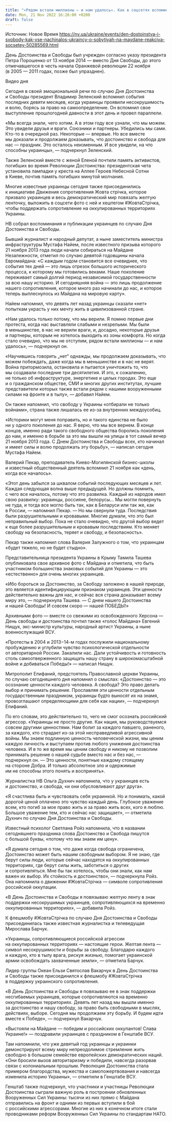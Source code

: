 ```yaml
---
title: "«Рядом встали миллионы — и нам удалось». Как в соцсетях вспоминают начало Революции Достоинства и почему публикуют фото с желтыми лентами"
date: Mon, 21 Nov 2022 16:26:00 +0200
draft: false
---
```

Источник: Новое Время https://nv.ua/ukraine/events/den-dostoinstva-i-svobody-kak-vse-nachinalos-ukraincy-o-sobytiyah-na-maydane-reakciya-socsetey-50285569.html


День Достоинства и Свободы был учрежден согласно указу президента Петра Порошенко от 13 ноября 2014 — вместо Дня Свободы, до этого отмечавшегося в честь начала Оранжевой революции 22 ноября (в 2005 — 2011 годах, позже был упразднен).

 Видео дня   

Сегодня в своей эмоциональной речи по случаю Дня Достоинства и Свободы президент Владимир Зеленский вспомнил события последних девяти месяцев, когда украинцы проявили несокрушимость и волю, борясь за право на самоопределение. Он вспомнил свое выступление прошлогодней давности в этот день и провел параллели.

«Мы всегда знали, чего хотим. А в этом году все узнали, что мы можем. Это увидели друзья и враги. Союзники и партнеры. Убедились мы сами. Кто-то в очередной раз. Некоторые — впервые. Но все вместе мы доказали и продолжаем доказывать, что достоинство и свобода для нас — праздник. Это осталось неизменным. И все увидели, на что способны украинцы», — подчеркнул Зеленский.

Также Зеленский вместе с женой Еленой почтили память активистов, погибших во время Революции Достоинства: президентская чета установила лампадки у креста на Аллее Героев Небесной Сотни в Киеве, почтив память погибших минутой молчания.

Многие известные украинцы сегодня также присоединились к инициативе Движения сопротивления Жовта стрічка, которое призвало украинцев и весь демократический мир повязать желтую ленточку, выложить в соцсети фото с ней и хештегом #ЖовтаСтрічка, чтобы поддержать сопротивление на оккупированных территориях Украины.

НВ собрал воспоминания и публикации украинцев по случаю Дня Достоинства и Свободы.

 Бывший журналист и народный депутат, а ныне заместитель министра инфраструктуры Мустафа Найем, после известного призыва которого 21 ноября 2013 года люди начали собираться на Майдане Незалежности, отметил по случаю девятой годовщины начала Евромайдана: «С каждым годом становится все очевиднее, что события тех дней — это лишь отрезок большого исторического процесса, к которому мы готовились веками. Наше поколение переживает самый долгий период независимой государственности за всю нашу историю. И сегодняшняя война — это лишь продолжение нашего сопротивления, которое много раз начинали до нас, и которое теперь выплеснулось из Майдана на мировую карту».

 Найем напомнил, что девять лет назад украинцы сказали «нет» попыткам украсть у них мечту жить в цивилизованной стране.



«Нам удалось только потому, что мы верили. Я помню первые дни протеста, когда нас выставляли слабыми и незрелыми. Мы были в меньшинстве, в нас не верили враги, и, досадно, некоторые друзья и партнеры, которым не хотелось выходить из зоны комфорта. Но когда стало очевидно, что мы не отступим, рядом встали миллионы — и нам удалось», — подчеркнул он.

«Научившись говорить „нет“ однажды, мы продолжаем доказывать, что можем побеждать, даже когда мы в меньшинстве и в нас не верят. Война притормозила, остановила и пытается уничтожить то, что мы создавали последние три десятилетия. И это, к сожалению, не только об инфраструктуре, энергетике и целых городах. Это еще и о гражданском обществе, СМИ и многих других институтах, лучшие представители которых также встали рядом с нашими вооруженными силами на фронте и в тылу», — добавил Найем.

 Он также напомнил, что свободу у Украины «отбирали не только войнами», страна также лишалась ее из-за внутренних междоусобиц.

 «Историки могут меня поправить, но и такого единства не было ни у одного поколения до нас. Я верю, что мы все вернем. В конце концов, именно ради такого свободного общества боролись поколения до нам, и именно в борьбе за это мы вышли на улицы в тот самый вечер 21 ноября 2013 года. С Днем Достоинства и Свободы всех, кто начинал и имеет силы и волю продолжать эту борьбу», — написал сегодня Мустафа Найем.



Валерий Пекар, преподаватель Киево-Могилянской бизнес-школы и известный общественный деятель вспомнил 21 ноября как «день, когда все началось».

«Этот день забылся за шквалом событий последующих месяцев и лет. Каждая следующая волна выше предыдущей. Но должны помнить, с чего все началось, потому что это развилка. Каждый из народов имел свою развилку: украинцы, россияне, белорусы… Мы могли повернуть не туда, и тогда все могло быть так, как в Беларуси или так же, как в России, — напомнил Пекар. — Но мы свернули туда. Последствия были разрушительными и кровавыми. Многие думали, что это был неправильный выбор. Пока не стало очевидно, что другой выбор ведет к еще более разрушительным и кровавым последствиям. Кто меняет свободу на безопасность, теряет и свободу, и безопасность».

 Пекар также напомнил слова Валерия Залужного о том, что украинцам «будет тяжело, но не будет стыдно».

Представительница президента Украины в Крыму Тамила Ташева опубликовала свое архивное фото с Майдана и отметила, что быть участником большинства знаковых событий для Украины — это «естественно» для очень многих украинцев.

 «Ибо бороться за Достоинство, за Свободу заложено в нашей природе, это является идентифицирующим признаком украинцев. Эти ценности действительно важны для нас, и сейчас вся страна доказывает всему миру это, — подчеркнула Ташева. — С днем нашего Достоинства и нашей Свободы! И совсем скоро — нашей ПОБЕДЫ!»

Архивными фото — вместе со свежими из освобожденного Херсона — День свободы и достоинства почтил также «голос Майдана» Евгений Нищук, экс-министр культуры, народный артист Украины, а ныне военнослужащий ВСУ.

 «Протесты в 2004 и 2013−14-м годах послужили национальному пробуждению и углубили чувство психологической отдельности от авторитарной России. Закалили нас. Дали устойчивость и готовность столь самоотверженного защищать нашу страну в широкомасштабной войне и добиваться Победы!» — написал Нищук.



Митрополит Епифаний, предстоятель Православной церкви Украины, по случаю сегодняшнего дня напомнил о смыслах: «Достоинство — это осознание ценности каждого человека. А свобода? Это право делать выбор и принимать решение. Прославляя эти ценности отдельным государственным праздником, украинцы будто выносят их на знамя, провозглашают определяющими для себя как нации», — подчеркнул Епифаний.

 По его словам, это действительно то, чего не смог осознать российский агрессор. «Украинцы не просто другие. Как нация, мы руководствуемся совсем другими ценностями. Нам болит за каждого павшего, раненого, за каждого, кто страдает из-за этой несправедливой агрессивной войны. Мы знаем подлинную ценность человеческой жизни, мы ценим каждую личность и выступаем против любого унижения достоинства человека. И в то же время мы ценим свободу и никому не позволим принимать решение о нашей судьбе вместо нас и без нас, — подчеркнул он. — Это ценности, понятные каждому стоящему на стороне Добра. И только абсолютное зло и одержимые им не способны этого понять и воспринять».

Журналистка НВ Ольга Духнич напомнила, что у украинцев есть и достоинство, и свобода, «и они обусловливают друг друга».

 «Я счастлива быть и чувствовать себя украинкой. Но и понимать, какой дорогой ценой оплачено это чувство каждый день. Глубокое уважение всем, кто погиб за мое право жить и за право жить всех, кого я люблю. Большое уважение тем, кто и сейчас нас защищает», — отметила Духнич по случаю Дня Достоинства и Свободы.

Известный психолог Светлана Ройз напомнила, что в названии сегодняшнего праздника слова Достоинство и Свобода пишутся с большой буквы, «потому что мы знаем им цену».

 «Я думала сегодня о том, что даже когда свобода ограничена, Достоинство может быть нашим свободным выбором. Я не знаю, где берут силы люди, которые сейчас находятся на оккупированных территориях, где берут силы жить, заботиться о других и сопротивляться. Мне бы так хотелось, чтобы они знали, как нам важен их выбор. Их стойкость и достоинство», — подчеркнула Ройз. Она напомнила о движении #ЖовтаСтрічка — символе сопротивления российской оккупации.

 «В День Достоинства и Свободы я повязываю желтую ленту в знак поддержки несокрушимых украинцев, сопротивляющихся на временно оккупированных территориях», — добавила Ройз.

К флешмобу #ЖовтаСтрічка по случаю Дня Достоинства и Свободы присоединилась также известная журналистка и телеведущая Мирослава Барчук.

 «Украинцы, сопротивляющиеся российской агрессии на оккупированных территориях — настоящие герои. Желтая лента — символ несокрушимости и борьбы за свободу. Благодарю каждого и каждую, кто в тылу врага, рискуя жизнью, помогает украинской армии освобождать захваченные земли», — отметила Барчук.

Лидер группы Океан Ельзи Святослав Вакарчук в День Достоинства и Свободы также присоединился к флешмобу #ЖовтаСтрічка в поддержку украинского сопротивления.

 «В День Достоинства и Свободы я повязываю ее в знак поддержки несгибаемых украинцев, которые сопротивляются на временно оккупированных территориях. Девять лет назад мы вышли именно за достоинство и нашу свободу, за право быть свободными в мыслях, действиях, выборе. Сегодня мы продолжаем эту борьбу. И будем идти вместе к Победе», — подчеркнул Вакарчук.

«Выстояли на Майдане — победим и российских оккупантов! Слава Украине!» — поздравили украинцев с праздником в Генштабе ВСУ.



Там напомнили, что уже девятый год украинцы и украинки демонстрируют всему миру непреодолимое стремление жить свободно в большом семействе европейских демократических наций. «Они бросили вызов авторитаризму и победили, навсегда разорвав связи с колониальным прошлым. Революция Достоинства стала примером благородства, мужества и самопожертвования и навсегда изменила историю Украины», — отметили в Генштабе ВСУ.



 Генштаб также подчеркнул, что участники и участницы Революции Достоинства сыграли важную роль в построении обновленных Вооруженных Сил Украины: тысячи из них прямо с Майдана отправились на фронт и одними из первых вступили в бой с российскими агрессорами. Многие из них в конечном итоге стали проводниками реформ Вооруженных Сил Украины по стандартам НАТО.
